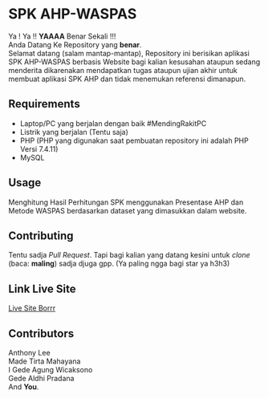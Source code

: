 # SPK AHP-WASPAS

Ya ! Ya !! __YAAAA__ Benar Sekali !!!  <br/>
Anda Datang Ke Repository yang __benar__. <br/>
Selamat datang (salam mantap-mantap), Repository ini berisikan aplikasi SPK AHP-WASPAS berbasis Website bagi kalian kesusahan ataupun sedang menderita dikarenakan mendapatkan tugas ataupun ujian akhir untuk membuat aplikasi SPK AHP dan tidak menemukan referensi dimanapun.

## Requirements

* Laptop/PC yang berjalan dengan baik #MendingRakitPC
* Listrik yang berjalan (Tentu saja)
* PHP (PHP yang digunakan saat pembuatan repository ini adalah PHP Versi 7.4.11)
* MySQL

## Usage

Menghitung Hasil Perhitungan SPK menggunakan Presentase AHP dan Metode WASPAS berdasarkan dataset yang dimasukkan dalam website.

## Contributing
Tentu sadja *Pull Request*. Tapi bagi kalian yang datang kesini untuk *clone* (baca: __maling__) sadja djuga gpp. (Ya paling ngga bagi star ya h3h3)

## Link Live Site
<a href="https://pokemon-ahp-waspas.herokuapp.com/" target="_blank">Live Site Borrr</a>


## Contributors
Anthony Lee <br/>
Made Tirta Mahayana <br/>
I Gede Agung Wicaksono <br/>
Gede Aldhi Pradana <br/>
And __You__.
